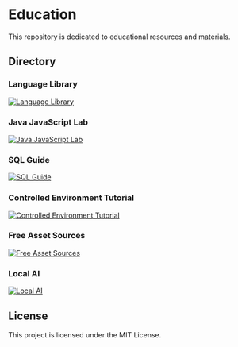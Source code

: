 # Education

This repository is dedicated to educational resources and materials.

## Directory

### Language Library
[![Language Library](https://img.shields.io/badge/Language%20Library-Repository-blue)](https://github.com/TMHSDigital/Language-Library)

### Java JavaScript Lab
[![Java JavaScript Lab](https://img.shields.io/badge/Java%20JavaScript%20Lab-Repository-blue)](https://github.com/TMHSDigital/Java-JavaScript-Lab)

### SQL Guide
[![SQL Guide](https://img.shields.io/badge/SQL%20Guide-Repository-blue)](https://github.com/TMHSDigital/SQL-Guide.git)

### Controlled Environment Tutorial
[![Controlled Environment Tutorial](https://img.shields.io/badge/Controlled%20Environment%20Tutorial-Repository-blue)](https://github.com/TMHSDigital/Controlled-Environment-Tutorial.git)

### Free Asset Sources
[![Free Asset Sources](https://img.shields.io/badge/Free%20Asset%20Sources-Repository-blue)](https://github.com/TMHSDigital/free-asset-sources.git)

### Local AI
[![Local AI](https://img.shields.io/badge/Local%20AI-Repository-blue)](https://github.com/TMHSDigital/local-ai.git)

## License

This project is licensed under the MIT License.
